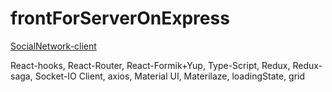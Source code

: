 # frontForServerOnExpress
[SocialNetwork-client](https://IharTsykala.github.io/SocialNetwork-client)

React-hooks, React-Router, React-Formik+Yup, Type-Script, Redux, Redux-saga, Socket-IO Client, axios,  Material UI, Materilaze, loadingState,  grid
